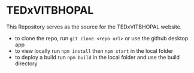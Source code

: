 # TEDxVITBHOPAL
This Repository serves as the source for the TEDxVITBHOPAL website.

+ to clone the repo, run ```git clone <repo url>``` or use the github desktop app
+ to view locally run ```npm install``` then ```npm start``` in the local folder
+ to deploy a build run ```npm build``` in the local folder and use the build directory 
